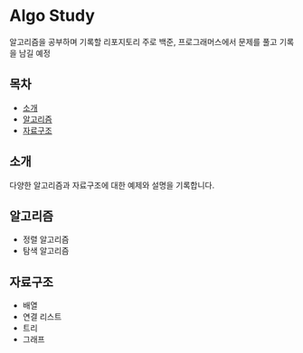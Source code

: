 # Algo Study

알고리즘을 공부하며 기록할 리포지토리
주로 백준, 프로그래머스에서 문제를 풀고 기록을 남길 예정

## 목차

- [소개](#소개)
- [알고리즘](#알고리즘)
- [자료구조](#자료구조)

## 소개

다양한 알고리즘과 자료구조에 대한 예제와 설명을 기록합니다.

## 알고리즘

- 정렬 알고리즘
- 탐색 알고리즘

## 자료구조

- 배열
- 연결 리스트
- 트리
- 그래프
